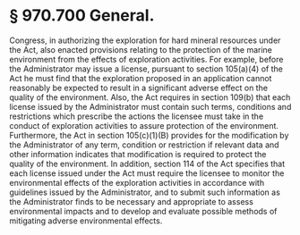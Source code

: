 # § 970.700   General.

Congress, in authorizing the exploration for hard mineral resources under the Act, also enacted provisions relating to the protection of the marine environment from the effects of exploration activities. For example, before the Administrator may issue a license, pursuant to section 105(a)(4) of the Act he must find that the exploration proposed in an application cannot reasonably be expected to result in a significant adverse effect on the quality of the environment. Also, the Act requires in section 109(b) that each license issued by the Administrator must contain such terms, conditions and restrictions which prescribe the actions the licensee must take in the conduct of exploration activities to assure protection of the environment. Furthermore, the Act in section 105(c)(1)(B) provides for the modification by the Administrator of any term, condition or restriction if relevant data and other information indicates that modification is required to protect the quality of the environment. In addition, section 114 of the Act specifies that each license issued under the Act must require the licensee to monitor the environmental effects of the exploration activities in accordance with guidelines issued by the Administrator, and to submit such information as the Administrator finds to be necessary and appropriate to assess environmental impacts and to develop and evaluate possible methods of mitigating adverse environmental effects.




